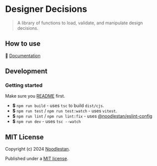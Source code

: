 # Designer Decisions

> A library of functions to load, validate, and manipulate design decisions.

## How to use

📖 [Documentation](https://designer-docs.noodlestan.org/)

## Development

### Getting started

Make sure you [README](../../../README.md) first.

- **$** `npm run build` - uses `tsc` to build `dist/cjs`.
- **$** `npm run test` / `npm run test:watch` - uses `vitest`.
- **$** `npm run lint` / `npm run lint:fix` - uses [@noodlestan/eslint-config](https://www.npmjs.com/package/@noodlestan/eslint-config)
- **$** `npm run dev` - uses `tsc --watch`

## MIT License

Copyright (c) 2024 [Noodlestan](https://noodlestan.org/).

Published under a [MIT license](https://noodlestan.mit-license.org/).
